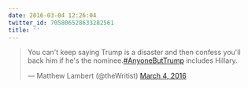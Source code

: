 ```yaml
---
date: 2016-03-04 12:26:04
twitter_id: 705806528633282561
title: ''
---
```


<blockquote class="twitter-tweet"><p lang="en" dir="ltr">You can&#39;t keep saying Trump is a disaster and then confess you&#39;ll back him if he&#39;s the nominee.<a href="https://twitter.com/hashtag/AnyoneButTrump?src=hash&amp;ref_src=twsrc%5Etfw">#AnyoneButTrump</a> includes Hillary.</p>&mdash; Matthew Lambert (@theWritist) <a href="https://twitter.com/theWritist/status/705805797314465792?ref_src=twsrc%5Etfw">March 4, 2016</a></blockquote>
<script async src="https://platform.twitter.com/widgets.js" charset="utf-8"></script>
